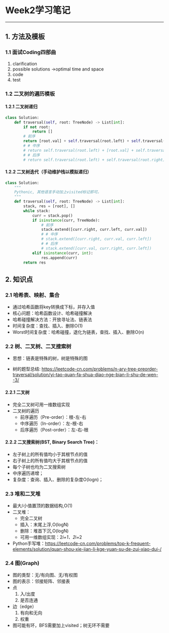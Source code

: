﻿# Week2学习笔记

---

## 1. 方法及模板
### 1.1 面试Coding四部曲
1. clarification
2. possible solutions ->optimal time and space
3. code
4. test

### 1.2 二叉树的遍历模板
#### 1.2.1 二叉树递归
```Python
class Solution:
    def traversal(self, root: TreeNode) -> List[int]:
        if not root:
            return []
        # 前序
        return [root.val] + self.traversal(root.left) + self.traversal(root.right)
        # # 中序
        # return self.traversal(root.left) + [root.val] + self.traversal(root.right)
        # # 后序
        # return self.traversal(root.left) + self.traversal(root.right) + [root.val]
```
#### 1.2.2 二叉树迭代（手动维护栈以模拟递归）
```Python
class Solution:
    """
    Pythonic, 其他语言手动加上visited标记即可。
    """
    def traversal(self, root: TreeNode) -> List[int]:
        stack, res = [root], []
        while stack:
            curr = stack.pop()
            if isinstance(curr, TreeNode):
                # 前序
                stack.extend([curr.right, curr.left, curr.val])
                # # 中序
                # stack.extend([curr.right, curr.val, curr.left])
                # # 后序
                # stack.extend([curr.val, curr.right, curr.left])
            elif isinstance(curr, int):
                res.append(curr)
        return res
```

## 2. 知识点

### 2.1 哈希表、映射、集合
* 通过哈希函数将key转换成下标，并存入值
* 核心问题：哈希函数设计、哈希碰撞解决
* 哈希碰撞解决方法：开放寻址法、链表法
* 时间复杂度：查找、插入、删除O(1)
* Worst时间复杂度：哈希碰撞，退化为链表，查找、插入、删除O(n)

### 2.2 树、二叉树、二叉搜索树
* 思想：链表是特殊的树，树是特殊的图

* 树的题型总结:
https://leetcode-cn.com/problems/n-ary-tree-preorder-traversal/solution/yi-tao-quan-fa-shua-diao-nge-bian-li-shu-de-wen--3/

#### 2.2.1 二叉树
* 完全二叉树可用一维数组实现
* 二叉树的遍历
  * 前序遍历（Pre-order）：根-左-右
  * 中序遍历（In-order）：左-根-右
  * 后序遍历（Post-order）：左-右-根

#### 2.2.2 二叉搜索树(BST, Binary Search Tree)：
* 左子树上的所有值均小于其根节点的值
* 右子树上的所有值均大于其根节点的值
* 每个子树也均为二叉搜索树
* 中序遍历递增；
* 复杂度：查询、插入、删除的复杂度O(logn)；

### 2.3 堆和二叉堆
* 最大/小值置顶的数据结构,O(1)
* 二叉堆：
    * 完全二叉树 
    * 插入：末尾上浮,O(logN)
    * 删除：堆首下沉,O(logN)
    * 可用一维数组实现：2*i+1、2*i+2
* Python手写堆：https://leetcode-cn.com/problems/top-k-frequent-elements/solution/quan-shou-xie-jian-li-kge-yuan-su-de-zui-xiao-dui-/

### 2.4 图(Graph)
* 图的类型：无/有向图、无/有权图
* 图的表示：邻接矩阵、邻接表
* 点
  1. 入/出度
  2. 是否连通
* 边（edge）
  1. 有向和无向
  2. 权重
* 图可能有环，BFS需要加上visited；树无环不需要



